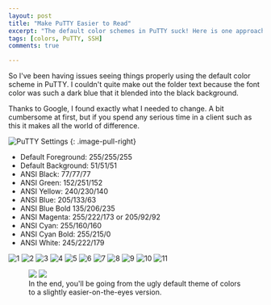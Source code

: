 ```yaml
---
layout: post
title: "Make PuTTY Easier to Read"
excerpt: "The default color schemes in PuTTY suck! Here is one approach at making them prettier and easier on the eyes."
tags: [colors, PuTTY, SSH]
comments: true

---
```


So I've been having issues seeing things properly using the default color scheme in PuTTY. I couldn't quite make out the folder text because the font color was such a dark blue that it blended into the black background.

Thanks to Google, I found exactly what I needed to change. A bit cumbersome at first, but if you spend any serious time in a client such as this it makes all the world of difference.


![PuTTY Settings](https://dl.dropboxusercontent.com/u/6108/Screenshots/PuttyColorFix/Image%20001.png)
{: .image-pull-right}

* Default Foreground: 255/255/255
* Default Background: 51/51/51
* ANSI Black: 77/77/77
* ANSI Green: 152/251/152
* ANSI Yellow: 240/230/140
* ANSI Blue: 205/133/63
* ANSI Blue Bold 135/206/235
* ANSI Magenta: 255/222/173 or 205/92/92
* ANSI Cyan: 255/160/160
* ANSI Cyan Bold: 255/215/0
* ANSI White: 245/222/179

![1](https://dl.dropboxusercontent.com/u/6108/Screenshots/PuttyColorFix/Image%20002.png)
![2](https://dl.dropboxusercontent.com/u/6108/Screenshots/PuttyColorFix/Image%20003.png)
![3](https://dl.dropboxusercontent.com/u/6108/Screenshots/PuttyColorFix/Image%20004.png)
![4](https://dl.dropboxusercontent.com/u/6108/Screenshots/PuttyColorFix/Image%20005.png)
![5](https://dl.dropboxusercontent.com/u/6108/Screenshots/PuttyColorFix/Image%20006.png)
![6](https://dl.dropboxusercontent.com/u/6108/Screenshots/PuttyColorFix/Image%20007.png)
![7](https://dl.dropboxusercontent.com/u/6108/Screenshots/PuttyColorFix/Image%20008.png)
![8](https://dl.dropboxusercontent.com/u/6108/Screenshots/PuttyColorFix/Image%20009.png)
![9](https://dl.dropboxusercontent.com/u/6108/Screenshots/PuttyColorFix/Image%20010.png)
![10](https://dl.dropboxusercontent.com/u/6108/Screenshots/PuttyColorFix/Image%20011.png)
![11](https://dl.dropboxusercontent.com/u/6108/Screenshots/PuttyColorFix/Image%20012.png)



<figure class="half">
	<img src="{{ site.url }}/uploads/2013/11/PuTTY-Color-Before.png"></a>
	<img src="{{ site.url }}/uploads/2013/11/PuTTY-Color-After.png"></a>
	<figcaption>In the end, you'll be going from the ugly default theme of colors to a slightly easier-on-the-eyes version.</figcaption>
</figure>
